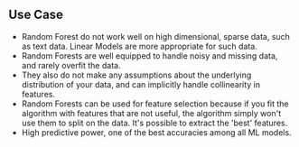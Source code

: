 
## Use Case
- Random Forest do not work well on high dimensional, sparse data, such as text data. Linear Models are more appropriate for such data.
- Random Forests are well equipped to handle noisy and missing data, and rarely overfit the data.
- They also do not make any assumptions about the underlying distribution of your data, and can implicitly handle collinearity in features.
- Random Forests can be used for feature selection because if you fit the algorithm with features that are not useful, the algorithm simply won't use them to split on the data. It's possible to extract the 'best' features.
- High predictive power, one of the best accuracies among all ML models.

